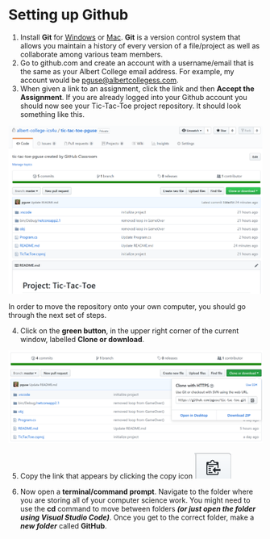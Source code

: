 # Setting up Github

1. Install **Git** for [Windows](https://git-scm.com/download/win) or [Mac](https://git-scm.com/download/mac).  **Git** is a version control system that allows you maintain a history of every version of a file/project as well as collaborate among various team members.
2. Go to github.com and create an account with a username/email that is the same as your Albert College email address.  For example, my account would be pguse@albertcollegess.com.
3. When given a link to an assignment, click the link and then **Accept the Assignment**.  If you are already logged into your Github account you should now see your Tic-Tac-Toe project repository.  It should look something like this.

![](images/ProjectTicTacToe.PNG)

In order to move the repository onto your own computer, you should go through the next set of steps.

4. Click on the **green button**, in the upper right corner of the current window, labelled **Clone or download**.

![](images/CloneOrDownload.PNG)

5. Copy the link that appears by clicking the copy icon ![](images/CopyButton.PNG)

6. Now open a **terminal/command prompt**.  Navigate to the folder where you are storing all of your computer science work.  You might need to use the **cd** command to move between folders ***(or just open the folder using Visual Studio Code)***.  Once you get to the correct folder, make a ***new folder*** called **GitHub**.
